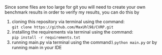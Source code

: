 Since some files are too large for git you will need to create your own benchmark results in order to verify my results, you can do this by 
1. cloning this repository via terminal using the command:\
   ```git clone https://github.com/MaxUhl98/CVRP.git```
2. installing the requirements via terminal using the command:\
   ```pip install -r requirements.txt```
3. running main.py via terminal using the command:\ 
   ```python main.py```
   or by running main in your IDE